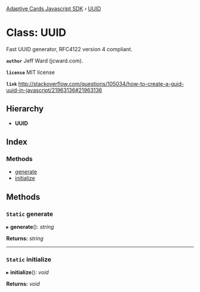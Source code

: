 [Adaptive Cards Javascript SDK](../README.md) › [UUID](uuid.md)

# Class: UUID

Fast UUID generator, RFC4122 version 4 compliant.

**`author`** Jeff Ward (jcward.com).

**`license`** MIT license

**`link`** http://stackoverflow.com/questions/105034/how-to-create-a-guid-uuid-in-javascript/21963136#21963136

## Hierarchy

* **UUID**

## Index

### Methods

* [generate](uuid.md#static-generate)
* [initialize](uuid.md#static-initialize)

## Methods

### `Static` generate

▸ **generate**(): *string*

**Returns:** *string*

___

### `Static` initialize

▸ **initialize**(): *void*

**Returns:** *void*
